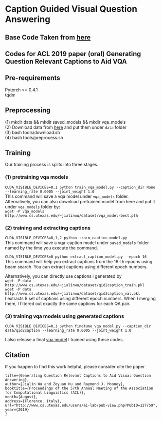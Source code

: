 # Caption Guided Visual Question Answering

## Base Code Taken from [here](https://github.com/jialinwu17/generate_captions_for_vqa)
## Codes for ACL 2019 paper (oral) Generating Question Relevant Captions to Aid VQA
## Pre-requirements
Pytorch >= 0.4.1 <br>
tqdm

## Preprocessing
(1) mkdir data && mkdir saved_models && mkdir vqa_models <br>
(2) Download data from [here](https://drive.google.com/drive/folders/1IXTsTudZtYLqmKzsXxIZbXfCnys_Izxr?usp=sharing) and put them under ``data`` folder <br>
(3) bash tools/download.sh <br>
(4) bash tools/preprocess.sh <br>

## Training
Our training process is splits into three stages. <br>
### (1) pretraining vqa models 
``CUDA_VISIBLE_DEVICES=0,1 python train_vqa_model.py --caption_dir None --learning_rate 0.0005 --joint_weight 1.0`` <br>
This command will save a vqa model under ``vqa_models`` folder. <br>
Alternatively, you can also download pretrained model from here and put it under ``vqa_models`` folder by: <br>
``wget -P vqa_models http://www.cs.utexas.edu/~jialinwu/dataset/vqa_model-best.pth``

### (2) training and extracting captions 
``CUDA_VISIBLE_DEVICES=0,1,2 python train_caption_model.py`` <br>
This command will save a vqa-caption model under ``saved_models`` folder named by the time you execute the command.

``CUDA_VISIBLE_DEVICES=0 python extract_caption_model.py --epoch 16`` <br>
This command will help you extract captions from the 16-th epochs using beam search. You can extract captions using different epoch numbers. <br>

Alternatively, you can directly use captions I generated by <br>
``wget -P data http://www.cs.utexas.edu/~jialinwu/dataset/qid2caption_train.pkl`` <br>
``wget -P data http://www.cs.utexas.edu/~jialinwu/dataset/qid2caption_val.pkl`` <br>
I extracts 8 set of captions using different epoch numbers. When I merging them, I filtered out exactly the same captions for each QA pair.

### (3) training vqa models using generated captions 
``CUDA_VISIBLE_DEVICES=0,1 python finetune_vqa_model.py --caption_dir data/qid2caption --learning_rate 0.0005 --joint_weight 1.0`` <br>

I also release a final [vqa model](http://www.cs.utexas.edu/~jialinwu/dataset/vqa_model-best-final.pth) I trained using these codes.

## Citation
If you happen to find this work helpful, please consider cite the paper 
```@inproceedings{wu:acl19,
title={Generating Question Relevant Captions to Aid Visual Question Answering},
author={Jialin Wu and Zeyuan Hu and Raymond J. Mooney},
booktitle={Proceedings of the 57th Annual Meeting of the Association for Computational Linguistics (ACL)},
month={August},
address={Florence, Italy},
url="http://www.cs.utexas.edu/users/ai-lab/pub-view.php?PubID=127759",
year={2019}
}


